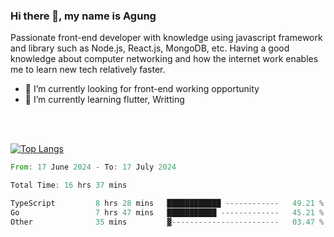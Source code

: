 ### Hi there 👋, my name is Agung
Passionate front-end developer with knowledge using javascript framework and library such as Node.js, React.js, MongoDB, etc. Having a good knowledge about computer networking and how the internet work enables me to learn new tech relatively faster.

<!--
**agungfir98/agungfir98** is a ✨ _special_ ✨ repository because its `README.md` (this file) appears on your GitHub profile.
-->

- 🔭 I’m currently looking for front-end working opportunity
- 🌱 I’m currently learning flutter, Writting
<br/>
<br/>

[![Top Langs](https://github-readme-stats.vercel.app/api/top-langs/?username=agungfir98&langs_count=5)](https://github.com/anuraghazra/github-readme-stats)

<!--START_SECTION:waka-->

```rust
From: 17 June 2024 - To: 17 July 2024

Total Time: 16 hrs 37 mins

TypeScript         8 hrs 28 mins   ████████████ ------------   49.21 %
Go                 7 hrs 47 mins   ███████████ -------------   45.21 %
Other              35 mins         ▓------------------------   03.47 %
```

<!--END_SECTION:waka-->
